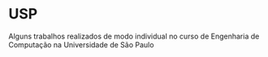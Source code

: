 # USP
Alguns trabalhos realizados de modo individual no curso de Engenharia de Computação na Universidade de São Paulo
